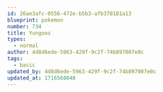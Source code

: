 ```yaml
---
id: 26ae3afc-0556-472e-b5b3-afb370181a13
blueprint: pokemon
number: 734
title: Yungoos
types:
  - normal
author: 4d8d6ede-5963-429f-9c2f-74b897007e0c
tags:
  - basic
updated_by: 4d8d6ede-5963-429f-9c2f-74b897007e0c
updated_at: 1716568048
---
```

